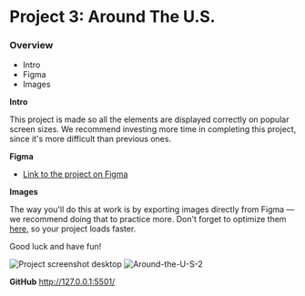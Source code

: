 # Project 3: Around The U.S.

### Overview  

* Intro  
* Figma  
* Images  
  
**Intro**
  
This project is made so all the elements are displayed correctly on popular screen sizes. We recommend investing more time in completing this project, since it's more difficult than previous ones.  
  
**Figma**  
  
* [Link to the project on Figma](https://www.figma.com/file/ii4xxsJ0ghevUOcssTlHZv/Sprint-3%3A-Around-the-US?node-id=0%3A1)  
  
**Images**  
  
The way you'll do this at work is by exporting images directly from Figma — we recommend doing that to practice more. Don't forget to optimize them [here](https://tinypng.com/), so your project loads faster. 
  
Good luck and have fun!

![Project screenshot desktop](https://github.com/MWilliams-26/se_project_aroundtheus/assets/129562325/60066c28-8f14-45b0-9d6d-e00c574b19f8)
![Around-the-U-S-2](https://github.com/MWilliams-26/se_project_aroundtheus/assets/129562325/b65e63f0-0463-4513-845e-ac7c65b43e92)

**GitHub**
http://127.0.0.1:5501/
